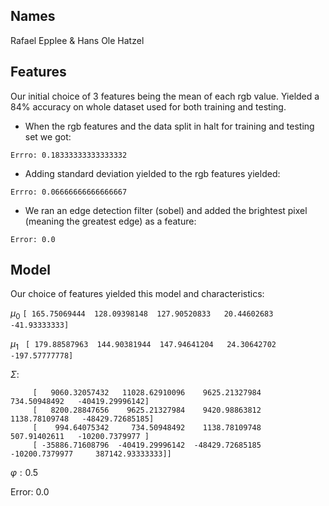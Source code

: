 ## Names
Rafael Epplee & Hans Ole Hatzel

## Features
Our initial choice of 3 features being the mean of each rgb value. Yielded a 84% accuracy on whole dataset used for both training and testing.

* When the rgb features and the data split in halt for training and testing set we got: 
```
Errro: 0.18333333333333332
```

* Adding standard deviation yielded to the rgb features yielded:
```
Errro: 0.06666666666666667
```

* We ran an edge detection filter (sobel) and added the brightest pixel (meaning the greatest edge) as a feature:
```
Error: 0.0
```

## Model
Our choice of features yielded this model and characteristics:

$\mu_0$  `[ 165.75069444  128.09398148  127.90520833   20.44602683  -41.93333333]`

$\mu_1$ 	` [ 179.88587963  144.90381944  147.94641204   24.30642702 -197.57777778]`

$\Sigma$:

``` [[   8116.59812886    9060.32057432    8200.28847656     994.64075342   -35886.71608796]
     [   9060.32057432   11028.62910096    9625.21327984     734.50948492   -40419.29996142]
     [   8200.28847656    9625.21327984    9420.98863812    1138.78109748   -48429.72685185]
     [    994.64075342     734.50948492    1138.78109748     507.91402611   -10200.7379977 ]
     [ -35886.71608796  -40419.29996142  -48429.72685185  -10200.7379977     387142.93333333]]
```


$\varphi: 0.5$


Error: 0.0
